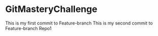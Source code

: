 # GitMasteryChallenge
This is my first commit to Feature-branch
This is my second commit to Feature-branch 
Repo1
